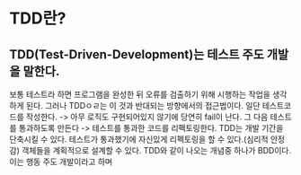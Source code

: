 # TDD란?
## TDD(Test-Driven-Development)는 테스트 주도 개발을 말한다.
보통 테스트라 하면 프로그램을 완성한 뒤 오류를 검출하기 위해 시행하는 작업을 생각하게 된다.
그러나 TDDㅇㄹ는 이 것과 반대되는 방향에서의 접근법이다. 일단 테스트코드를 작성한다. -> 아무 로직도 구현되어있지 않기에 당연히 fail이 난다. 그 다음 테스트를 통과하도록 만든다 -> 테스트를 통과한 코드를 리펙토링한다.
TDD는 개발 기간을 단축시킬 수 있다.
테스트가 통과했기에 자신있게 리펙토링을 할 수 있다.(심리적 안정감)
객체들을 계획적으로 설계할 수 있다.
TDD와 같이 나오는 개념중 하나가 BDD이다. 이는 행동 주도 개발이라고 하며